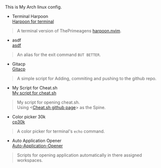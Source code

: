 This is My Arch linux config.

* Terminal Harpoon  
[Harpoon for terminal](https://raw.githubusercontent.com/Crimson-Genesis/arch-config/main/assets/terminal_harpoon.mp4)
> A terminal version of ThePrimeagens [harpoon.nvim](https://github.com/ThePrimeagen/harpoon).  

* asdf  
[asdf](https://raw.githubusercontent.com/Crimson-Genesis/arch-config/main/assets/asdf.mp4)  
> An alias for the exit command `BUT BETTER`.  

* Gitacp  
[Gitacp](https://raw.githubusercontent.com/Crimson-Genesis/arch-config/main/assets/gitacp.mp4)  
> A simple script for Adding, commiting and pushing to the github repo.  

* My Script for Cheat.sh  
[My script for cheat.sh](https://raw.githubusercontent.com/Crimson-Genesis/arch-config/main/assets/cht.mp4)  
> My script for opening cheat.sh.  
> Using <[Cheat.sh github page](https://github.com/chubin/cheat.sh)> as the Spine.  

* Color picker 30k  
[cp30k](https://raw.githubusercontent.com/Crimson-Genesis/arch-config/main/assets/cp30k.mp4)  
> A color picker for terminal's `echo` command.  

* Auto Application Opener  
[Auto-Application-Opener](https://raw.githubusercontent.com/Crimson-Genesis/arch-config/main/assets/autoopen_application.mp4)  
> Scripts for opening application automatically in there assigned workspaces.  
